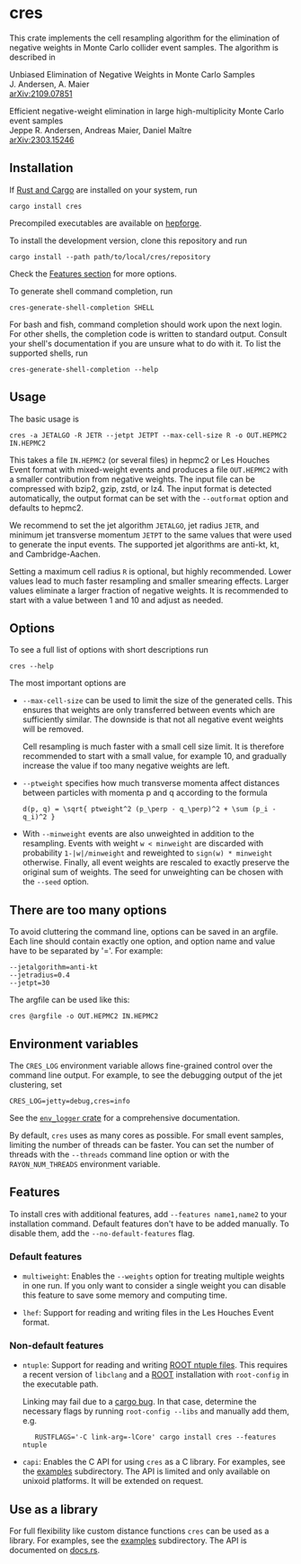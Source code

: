 cres
====

This crate implements the cell resampling algorithm for the
elimination of negative weights in Monte Carlo collider event
samples. The algorithm is described in

Unbiased Elimination of Negative Weights in Monte Carlo Samples\
J. Andersen, A. Maier\
[arXiv:2109.07851](https://arxiv.org/abs/2109.07851)

Efficient negative-weight elimination in large high-multiplicity Monte Carlo event samples\
Jeppe R. Andersen, Andreas Maier, Daniel Maître\
[arXiv:2303.15246](https://arxiv.org/abs/2303.15246)


Installation
------------

If [Rust and Cargo](https://www.rust-lang.org/) are installed on your
system, run

    cargo install cres

Precompiled executables are available on
[hepforge](https://cres.hepforge.org/).

To install the development version, clone this repository and run

    cargo install --path path/to/local/cres/repository

Check the [Features section](#Features) for more options.

To generate shell command completion, run

    cres-generate-shell-completion SHELL

For bash and fish, command completion should work upon the next login.
For other shells, the completion code is written to standard
output. Consult your shell's documentation if you are unsure what to
do with it. To list the supported shells, run

    cres-generate-shell-completion --help

Usage
-----

The basic usage is

    cres -a JETALGO -R JETR --jetpt JETPT --max-cell-size R -o OUT.HEPMC2 IN.HEPMC2

This takes a file `IN.HEPMC2` (or several files) in hepmc2 or Les
Houches Event format with mixed-weight events and produces a file
`OUT.HEPMC2` with a smaller contribution from negative weights. The
input file can be compressed with bzip2, gzip, zstd, or lz4. The input
format is detected automatically, the output format can be set with
the `--outformat` option and defaults to hepmc2.

We recommend to set the jet algorithm `JETALGO`, jet radius `JETR`,
and minimum jet transverse momentum `JETPT` to the same values that
were used to generate the input events. The supported jet algorithms
are anti-kt, kt, and Cambridge-Aachen.

Setting a maximum cell radius `R` is optional, but highly
recommended. Lower values lead to much faster resampling and smaller
smearing effects. Larger values eliminate a larger fraction of
negative weights. It is recommended to start with a value between 1
and 10 and adjust as needed.

Options
-------

To see a full list of options with short descriptions run

    cres --help

The most important options are

- `--max-cell-size` can be used to limit the size of the generated
  cells. This ensures that weights are only transferred between events
  which are sufficiently similar. The downside is that not all
  negative event weights will be removed.

  Cell resampling is much faster with a small cell size limit. It is
  therefore recommended to start with a small value, for example 10,
  and gradually increase the value if too many negative weights are
  left.

- `--ptweight` specifies how much transverse momenta affect distances
  between particles with momenta p and q according to the formula

      d(p, q) = \sqrt{ ptweight^2 (p_\perp - q_\perp)^2 + \sum (p_i - q_i)^2 }

- With `--minweight` events are also unweighted in addition to the
  resampling.  Events with weight `w < minweight` are discarded with
  probability `1-|w|/minweight` and reweighted to `sign(w) * minweight`
  otherwise. Finally, all event weights are rescaled to exactly
  preserve the original sum of weights. The seed for unweighting can
  be chosen with the `--seed` option.

There are too many options
--------------------------

To avoid cluttering the command line, options can be saved in an
argfile. Each line should contain exactly one option, and option name
and value have to be separated by '='. For example:

```
--jetalgorithm=anti-kt
--jetradius=0.4
--jetpt=30
```

The argfile can be used like this:

    cres @argfile -o OUT.HEPMC2 IN.HEPMC2

Environment variables
---------------------

The `CRES_LOG` environment variable allows fine-grained control over
the command line output. For example, to see the debugging output of
the jet clustering, set

    CRES_LOG=jetty=debug,cres=info

See the [`env_logger` crate](https://crates.io/crates/env_logger/) for a
comprehensive documentation.

By default, `cres` uses as many cores as possible. For small event
samples, limiting the number of threads can be faster. You can set the
number of threads with the `--threads` command line option or with the
`RAYON_NUM_THREADS` environment variable.

## Features

To install cres with additional features, add `--features name1,name2`
to your installation command. Default features don't have to be added
manually. To disable them, add the `--no-default-features` flag.

### Default features

- `multiweight`: Enables the `--weights` option for treating multiple
  weights in one run. If you only want to consider a single weight you
  can disable this feature to save some memory and computing time.

- `lhef`: Support for reading and writing files in the Les
  Houches Event format.

### Non-default features

- `ntuple`: Support for reading and writing [ROOT ntuple
  files](https://arxiv.org/abs/1310.7439). This requires a recent
  version of `libclang` and a [ROOT](https://root.cern.ch/)
  installation with `root-config` in the executable path.

  Linking may fail due to a
  [cargo bug](https://github.com/rust-lang/cargo/issues/12326). In that
  case, determine the necessary flags by running `root-config --libs`
  and manually add them, e.g.

  ```
     RUSTFLAGS='-C link-arg=-lCore' cargo install cres --features ntuple
  ```

- `capi`: Enables the C API for using `cres` as a C library. For
  examples, see the
  [examples](https://github.com/a-maier/cres/tree/master/examples)
  subdirectory. The API is limited and only available on unixoid
  platforms. It will be extended on request.

Use as a library
----------------

For full flexibility like custom distance functions `cres` can be used
as a library. For examples, see the
[examples](https://github.com/a-maier/cres/tree/master/examples)
subdirectory. The API is documented on
[docs.rs](https://docs.rs/crate/cres/).
